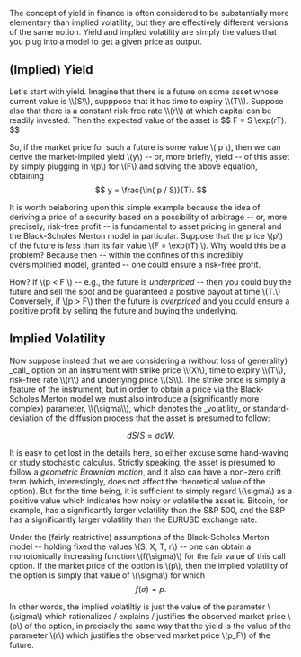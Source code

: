 The concept of yield in finance is often considered to be substantially more elementary than implied volatility, but they are effectively different versions of the same notion. Yield and implied volatility are simply the values that you plug into a model to get a given price as output.

<h2> (Implied) Yield </h2>
Let's start with yield. Imagine that there is a future on some asset whose current value is \\(S\\), supppose that it has time to expiry \\(T\\). Suppose also that there is a constant risk-free rate \\(r\\) at which capital can be readily invested. Then the expected value of the asset is
$$
F = S \exp(rT).
$$

So, if the market price for such a future is some value \\( p \\), then we can derive the market-implied yield \\(y\\) -- or, more briefly, yield -- of this asset by simply plugging in \\(p\\) for \\(F\\) and solving the above equation, obtaining
$$
y = \frac{\ln( p / S)}{T}.
$$

It is worth belaboring upon this simple example because the idea of deriving a price of a security based on a possibility of arbitrage -- or, more precisely, risk-free profit -- is fundamental to asset pricing in general and the Black-Scholes Merton model in particular. Suppose that the price \\(p\\) of the future is _less_ than its fair value \\(F = \exp(rT) \\). Why would this be a problem? Because then -- within the confines of this incredibly oversimplified model, granted -- one could ensure a risk-free profit.

How? If \\(p < F \\) -- e.g., the future is _underpriced_ -- then you could buy the future and sell the spot and be guaranteed a positive payout at time \\(T.\\) Conversely, if \\(p > F\\) then the future is _overpriced_ and you could ensure a positive profit by selling the future and buying the underlying.

<h2>Implied Volatility</h2>
Now suppose instead that we are considering a (without loss of generality) _call_ option on an instrument with strike price \\(X\\), time to expiry \\(T\\), risk-free rate \\(r\\) and underlying price \\(S\\). The strike price is simply a feature of the instrument, but in order to obtain a price via the Black-Scholes Merton model we must also introduce a (significantly more complex) parameter, \\(\sigma\\), which denotes the _volatility_ or standard-deviation of the diffusion process that the asset is presumed to follow:

$$
dS / S = \sigma dW.
$$

It is easy to get lost in the details here, so either excuse some hand-waving or study stochastic calculus. Strictly speaking, the asset is presumed to follow a _geometric Brownian motion_, and it also can have a non-zero drift term (which, interestingly, does not affect the theoretical value of the option). But for the time being, it is sufficient to simply regard \\(\sigma\\) as a positive value which indicates how noisy or volatile the asset is. Bitcoin, for example, has a significantly larger volatility than the S&P 500, and the S&P has a significantly larger volatility than the EURUSD exchange rate.

Under the (fairly restrictive) assumptions of the Black-Scholes Merton model -- holding fixed the values \\(S, X, T, r\\) -- one can obtain a monotonically increasing function \\(f(\sigma)\\) for the fair value of this call option. If the market price of the option is \\(p\\), then the implied volatility of the option is simply that value of \\(\sigma\\) for which 
$$
f(\sigma) = p.
$$

In other words, the implied volatiltiy is just the value of the parameter \\(\sigma\\) which rationalizes / explains / justifies the observed market price \\(p\\) of the option, in precisely the same way that the yield is the value of the parameter \\(r\\) which justifies the observed market price \\(p_F\\) of the future.